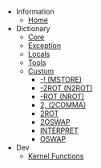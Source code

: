 - Information
	- [Home](/)
- Dictionary
	- [Core](/core/)
	- [Exception](/exception/)
	- [Locals](/locals/)
	- [Tools](/tools/)
	- [Custom](/custom/)
		- [-! (MSTORE)](/custom/mstore.md)
		- [-2ROT (N2ROT)](/custom/n2rot.md)
		- [-ROT (NROT)](/custom/nrot.md)
		- [2, (2COMMA)](/custom/2comma.md)
		- [2ROT](/custom/2rot.md)
		- [2OSWAP](/custom/2oswap.md)
		- [INTERPRET](/custom/interpret.md)
		- [OSWAP](/custom/oswap.md)
- Dev
	- [Kernel Functions](/kernel/)